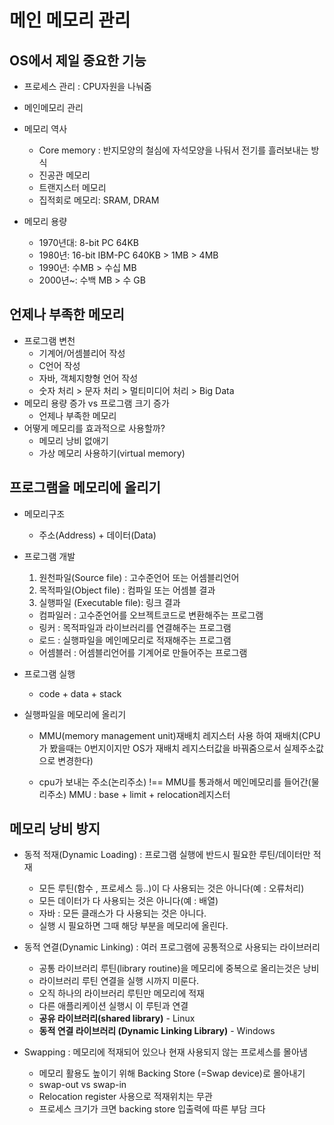 # 메인 메모리 관리

## OS에서 제일 중요한 기능

+ 프로세스 관리 : CPU자원을 나눠줌
+ 메인메모리 관리 


+ 메모리 역사
    - Core memory : 반지모양의 철심에 자석모양을 나둬서 전기를 흘러보내는 방식
    - 진공관 메모리
    - 트랜지스터 메모리
    - 집적회로 메모리: SRAM, DRAM

+ 메모리 용량
    - 1970년대: 8-bit PC 64KB
    - 1980년: 16-bit IBM-PC 640KB > 1MB > 4MB
    - 1990년: 수MB > 수십 MB
    - 2000년~: 수백 MB > 수 GB

## 언제나 부족한 메모리

+ 프로그램 변천
    - 기계어/어셈블리어 작성
    - C언어 작성
    - 자바, 객체지향형 언어 작성
    - 숫자 처리 > 문자 처리 > 멀티미디어 처리 > Big Data
+ 메모리 용량 증가 vs 프로그램 크기 증가
    - 언제나 부족한 메모리
+ 어떻게 메모리를 효과적으로 사용할까?
    - 메모리 낭비 없애기
    - 가상 메모리 사용하기(virtual memory)

## 프로그램을 메모리에 올리기

+ 메모리구조
    - 주소(Address) + 데이터(Data)
+ 프로그램 개발
    1. 원천파일(Source file) : 고수준언어 또는 어셈블리언어
    2. 목적파일(Object file) : 컴파일 또는 어셈블 결과
    3. 실행파일 (Executable file): 링크 결과
    - 컴파일러 : 고수준언어를 오브젝트코드로 변환해주는 프로그램
    - 링커 : 목적파일과 라이브러리를 연결해주는 프로그램
    - 로드 : 실행파일을 메인메모리로 적재해주는 프로그램
    - 어셈블러 : 어셈블리언어를 기계어로 만들어주는 프로그램
+ 프로그램 실행
    - code + data + stack

+ 실행파일을 메모리에 올리기
    - MMU(memory management unit)재배치 레지스터 사용 하여 재배치(CPU가 봤을때는 0번지이지만 OS가 재배치 레지스터값을 바꿔줌으로서 실제주소값으로 변경한다)
    
    - cpu가 보내는 주소(논리주소) !== MMU를 통과해서 메인메모리를 들어간(물리주소)
    MMU : base + limit + relocation레지스터


## 메모리 낭비 방지

+ 동적 적재(Dynamic Loading) : 프로그램 실행에 반드시 필요한 루틴/데이터만 적재
    - 모든 루틴(함수 , 프로세스 등..)이 다 사용되는 것은 아니다(예 : 오류처리)
    - 모든 데이터가 다 사용되는 것은 아니다(예 : 배열)
    - 자바 : 모든 클래스가 다 사용되는 것은 아니다.
    - 실행 시 필요하면 그때 해당 부분을 메모리에 올린다.

+ 동적 연결(Dynamic Linking) : 여러 프로그램에 공통적으로 사용되는 라이브러리
    - 공통 라이브러리 루틴(library routine)을 메모리에 중복으로 올리는것은 낭비
    - 라이브러리 루틴 연결을 실행 시까지 미룬다. 
    - 오직 하나의 라이브러리 루틴만 메모리에 적재
    - 다른 애플리케이션 실행시 이 루틴과 연결
    - **공유 라이브러리(shared library)** - Linux
    - **동적 연결 라이브러리 (Dynamic Linking Library)** - Windows

+ Swapping : 메모리에 적재되어 있으나 현재 사용되지 않는 프로세스를 몰아냄
    - 메모리 활용도 높이기 위해 Backing Store (=Swap device)로 몰아내기
    - swap-out vs swap-in
    - Relocation register 사용으로 적재위치는 무관
    - 프로세스 크기가 크면 backing store 입출력에 따른 부담 크다